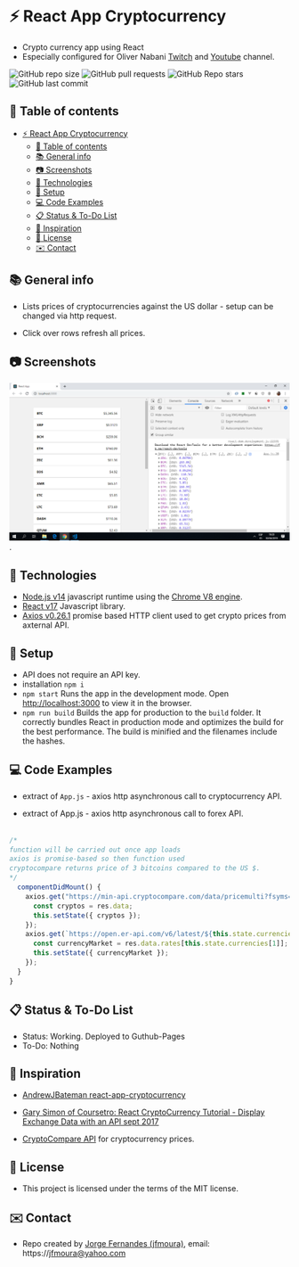 # :zap: React App Cryptocurrency

* Crypto currency app using React
* Especially configured for Oliver Nabani [Twitch](
https://www.twitch.tv/olivernabani/) and [Youtube](
https://www.youtube.com/c/OliverNabani) channel.



![GitHub repo size](https://img.shields.io/github/repo-size/jfmoura/react-app-cryptocurrency?style=plastic)
![GitHub pull requests](https://img.shields.io/github/issues-pr/jfmoura/react-app-cryptocurrency?style=plastic)
![GitHub Repo stars](https://img.shields.io/github/stars/jfmoura/react-app-cryptocurrency?style=plastic)
![GitHub last commit](https://img.shields.io/github/last-commit/jfmoura/react-app-cryptocurrency?style=plastic)

## :page_facing_up: Table of contents

* [:zap: React App Cryptocurrency](#zap-react-app-cryptocurrency)
	* [:page_facing_up: Table of contents](#page_facing_up-table-of-contents)
	* [:books: General info](#books-general-info)
	* [:camera: Screenshots](#camera-screenshots)
	* [:signal_strength: Technologies](#signal_strength-technologies)
	* [:floppy_disk: Setup](#floppy_disk-setup)
	* [:computer: Code Examples](#computer-code-examples)
	* [:clipboard: Status & To-Do List](#clipboard-status--to-do-list)
	* [:clap: Inspiration](#clap-inspiration)
	* [:file_folder: License](#file_folder-license)
	* [:envelope: Contact](#envelope-contact)

## :books: General info

* Lists prices of cryptocurrencies against the US dollar - setup can be changed via http request.

* Click over rows refresh all prices.

## :camera: Screenshots

![Example screenshot](./img/crypto-api.png).

## :signal_strength: Technologies

* [Node.js v14](https://nodejs.org/) javascript runtime using the [Chrome V8 engine](https://v8.dev/).
* [React v17](https://reactjs.org/) Javascript library.
* [Axios v0.26.1](https://www.npmjs.com/package/axios) promise based HTTP client used to get crypto prices from axternal API.

## :floppy_disk: Setup

* API does not require an API key.
* installation `npm i`
* `npm start` Runs the app in the development mode. Open [http://localhost:3000](http://localhost:3000) to view it in the browser.
* `npm run build` Builds the app for production to the `build` folder. It correctly bundles React in production mode and optimizes the build for the best performance. The build is minified and the filenames include the hashes.

## :computer: Code Examples

* extract of `App.js` - axios http asynchronous call to cryptocurrency API.

* extract of App.js - axios http asynchronous call to forex API.

```javascript

/*
function will be carried out once app loads
axios is promise-based so then function used
cryptocompare returns price of 3 bitcoins compared to the US $.
*/
  componentDidMount() {
    axios.get("https://min-api.cryptocompare.com/data/pricemulti?fsyms=" + this.state.fsymsList + "&tsyms=" + this.state.currencies).then((res) => {
      const cryptos = res.data;
      this.setState({ cryptos });
    });
    axios.get(`https://open.er-api.com/v6/latest/${this.state.currencies[0]}`).then((res) => {
      const currencyMarket = res.data.rates[this.state.currencies[1]];
      this.setState({ currencyMarket });
    });
  }
}

```

## :clipboard: Status & To-Do List

* Status: Working. Deployed to Guthub-Pages
* To-Do: Nothing

## :clap: Inspiration

* [AndrewJBateman react-app-cryptocurrency ](https://github.com/AndrewJBateman/react-app-cryptocurrency)

* [Gary Simon of Coursetro: React CryptoCurrency Tutorial - Display Exchange Data with an API sept 2017](https://www.youtube.com/watch?v=18DkUJ669kc&t=120s)
* [CryptoCompare API](https://min-api.cryptocompare.com) for cryptocurrency prices.

## :file_folder: License

* This project is licensed under the terms of the MIT license.

## :envelope: Contact

* Repo created by [Jorge Fernandes (jfmoura)](https://github.com/jfmoura), email: https://jfmoura@yahoo.com
